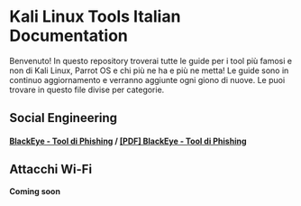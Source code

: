 # Kali Linux Tools Italian Documentation
Benvenuto! In questo repository troverai tutte le guide per i tool più famosi e non di Kali Linux, Parrot OS e chi più ne ha e più ne metta!
Le guide sono in continuo aggiornamento e verranno aggiunte ogni giono di nuove. Le puoi trovare in questo file divise per categorie.

## Social Engineering
#### [BlackEye - Tool di Phishing](https://github.com/Fonlogen/Kali-Linux-Tools-Italian-Documentation/blob/master/Social%20Engineering/BlackEye.md) / [[PDF] BlackEye - Tool di Phishing](https://github.com/Fonlogen/Kali-Linux-Tools-Italian-Documentation/blob/master/Social%20Engineering/PDF/BlackEye.pdf)

## Attacchi Wi-Fi
**Coming soon**
